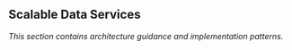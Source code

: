 ## Scalable Data Services

_This section contains architecture guidance and implementation patterns._

